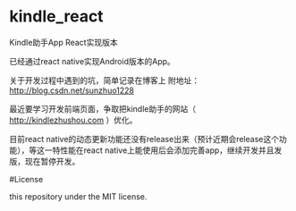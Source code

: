 # kindle_react

Kindle助手App React实现版本

已经通过react native实现Android版本的App。

关于开发过程中遇到的坑，简单记录在博客上 附地址：http://blog.csdn.net/sunzhuo1228

最近要学习开发前端页面，争取把kindle助手的网站（ http://kindlezhushou.com ）优化。

目前react native的动态更新功能还没有release出来（预计近期会release这个功能），等这一特性能在react native上能使用后会添加完善app，继续开发并且发版，现在暂停开发。

#License

this repository under the MIT license.

